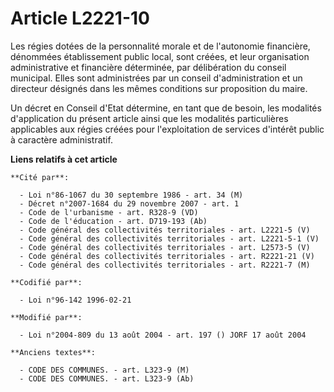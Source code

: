 # Article L2221-10

Les régies dotées de la personnalité morale et de l'autonomie financière, dénommées établissement public local, sont créées,
et leur organisation administrative et financière déterminée, par délibération du conseil municipal. Elles sont administrées
par un conseil d'administration et un directeur désignés dans les mêmes conditions sur proposition du maire.

Un décret en Conseil d'Etat détermine, en tant que de besoin, les modalités d'application du présent article ainsi que les
modalités particulières applicables aux régies créées pour l'exploitation de services d'intérêt public à caractère
administratif.

**Liens relatifs à cet article**

	**Cité par**:

	  - Loi n°86-1067 du 30 septembre 1986 - art. 34 (M)
	  - Décret n°2007-1684 du 29 novembre 2007 - art. 1
	  - Code de l'urbanisme - art. R328-9 (VD)
	  - Code de l'éducation - art. D719-193 (Ab)
	  - Code général des collectivités territoriales - art. L2221-5 (V)
	  - Code général des collectivités territoriales - art. L2221-5-1 (V)
	  - Code général des collectivités territoriales - art. L2573-5 (V)
	  - Code général des collectivités territoriales - art. R2221-21 (V)
	  - Code général des collectivités territoriales - art. R2221-7 (M)

	**Codifié par**:

	  - Loi n°96-142 1996-02-21

	**Modifié par**:

	  - Loi n°2004-809 du 13 août 2004 - art. 197 () JORF 17 août 2004

	**Anciens textes**:

	  - CODE DES COMMUNES. - art. L323-9 (M)
	  - CODE DES COMMUNES. - art. L323-9 (Ab)
